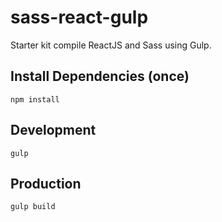 # sass-react-gulp
Starter kit compile ReactJS and Sass using Gulp.

## Install Dependencies (once)
`npm install`

## Development
`gulp`

## Production
`gulp build`
